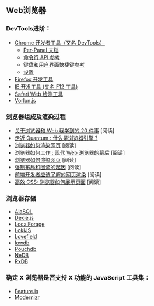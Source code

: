## Web浏览器

### DevTools进阶：

* [Chrome 开发者工具（又名 DevTools）](https://developers.google.com/web/tools/?hl=en)
  * [Per-Panel 文档](https://developers.google.com/web/tools/chrome-devtools/#docs)
  * [命令行 API 参考](https://developers.google.com/web/tools/javascript/command-line/command-line-reference?hl=en)
  * [键盘和用户界面快捷键参考](https://developers.google.com/web/tools/iterate/inspect-styles/shortcuts)
  * [设置](https://developer.chrome.com/devtools/docs/settings)
* [Firefox 开发工具](https://developer.mozilla.org/en-US/docs/Tools)
* [IE 开发工具 (又名 F12 工具)](https://dev.modern.ie/platform/documentation/f12-devtools-guide/)
* [Safari Web 检测工具](https://developer.apple.com/safari/tools/)
* [Vorlon.js](http://vorlonjs.com/)

### 浏览器组成及渲染过程

* [关于浏览器和 Web 我学到的 20 件事](http://www.20thingsilearned.com/en-US/foreword/1) [阅读]
* [走近 Quantum : 什么是浏览器引擎 ?](https://hacks.mozilla.org/2017/05/quantum-up-close-what-is-a-browser-engine/)
* [浏览器如何渲染网页](https://www.youtube.com/watch?v=SmE4OwHztCc) [阅读]
* [浏览器如何工作 : 现代 Web 浏览器的幕后](http://www.html5rocks.com/en/tutorials/internals/howbrowserswork/) [阅读]
* [浏览器如何渲染网页](https://www.youtube.com/watch?v=SmE4OwHztCc) [阅读]
* [强制布局和回流的起因](https://gist.github.com/paulirish/5d52fb081b3570c81e3a) [阅读]
* [前端开发者应该了解的网页渲染](http://frontendbabel.info/articles/webpage-rendering-101/) [阅读]
* [高效 CSS: 浏览器如何展示页面](http://dbaron.org/talks/2012-03-11-sxsw/master.xhtml) [阅读]


### 浏览器存储

* [AlaSQL](http://alasql.org/)
* [Dexie.js](http://www.dexie.org/)
* [LocalForage](https://localforage.github.io/localForage/)
* [LokiJS](http://lokijs.org/#/)
* [Lovefield](https://google.github.io/lovefield)
* [lowdb](https://github.com/typicode/lowdb)
* [Pouchdb](http://pouchdb.com/)
* [NeDB](https://github.com/louischatriot/nedb)
* [RxDB](https://pubkey.github.io/rxdb/install.html)

### 确定 X 浏览器是否支持 X 功能的 JavaScript 工具集：

* [Feature.js](http://featurejs.com/)
* [Modernizr](https://modernizr.com/)